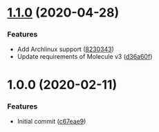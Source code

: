 # [1.1.0](https://github.com/mongodb-ansible-roles/ansible-role-nodejs/compare/v1.0.0...v1.1.0) (2020-04-28)


### Features

* Add Archlinux support ([8230343](https://github.com/mongodb-ansible-roles/ansible-role-nodejs/commit/8230343d5ef85e3c270ac87e1e2a2e030a4515eb))
* Update requirements of Molecule v3 ([d36a60f](https://github.com/mongodb-ansible-roles/ansible-role-nodejs/commit/d36a60f8ce55efa5bbaec76eb83e5c96b70b8367))

# 1.0.0 (2020-02-11)


### Features

* Initial commit ([c67eae9](https://github.com/mongodb-ansible-roles/ansible-role-nodejs/commit/c67eae97b73360170ffe123b8e31d2bb17e2c6bb))
